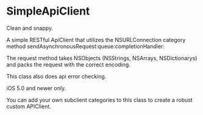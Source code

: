 SimpleApiClient
===============

Clean and snappy.

A simple RESTful ApiClient that utilizes the NSURLConnection category method sendAsynchronousRequest:queue:completionHandler:

The request method takes NSObjects (NSStrings, NSArrays, NSDictionarys) and packs the request with the correct encoding.

This class also does api error checking.

iOS 5.0 and newer only.

You can add your own subclient categories to this class to create a robust custom APIClient.